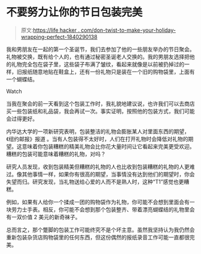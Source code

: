 # 不要努力让你的节日包装完美

> 原文:[https://life hacker . com/don-twist-to-make-your-holiday-wrapping-perfect-1840290138](https://lifehacker.com/dont-struggle-to-make-your-holiday-wrapping-perfect-1840290138)

我和男朋友在一起的第一个圣诞节，我们去参加了他的一些朋友举办的节日聚会。礼物被交换，既有给个人的，也有通过秘密圣诞老人交换的。我的男朋友选择把他的礼物完全包在袋子里，这些袋子布满了皱纹，看起来就像是以前被扔掉过的一样，旧报纸随意地贴在鞋盒上，还有一份礼物只是装在一个旧的购物袋里，上面有一个蝴蝶结。

Watch

当我在聚会的前一天看到这个包装工作时，我礼貌地建议说，也许我们可以去商店买一些包装纸和礼品袋，我会再试一次。事实证明，按照他的包装方式，我们可能会过得更好。

内华达大学的一项新研究表明，包装整洁的礼物会膨胀某人对里面东西的期望，《纽约邮报》报道 。当有人包装得不太好时，人们在打开礼物时会降低对礼物的期望。这意味着你包装糟糕的精美礼物会比你花大量时间让它看起来完美更受欢迎。糟糕的包装可能意味着糟糕的礼物，对吗？

研究人员发现，收到包装精美但糟糕的礼物的人也比收到包装糟糕的礼物的人更难过。像其他事情一样，如果你有很高的期望，当事情没有达到他们的期望时，你会失望而归。研究发现，当礼物送给心爱的人而不是熟人时，这种“T1”感觉也更糟糕。

例如，如果有人给你一个揉成一团的购物袋作为礼物，你可能不会想到里面会有一块劳力士手表。相反，你可能不会想到那个包装整齐、带着漂亮蝴蝶结的礼物里会有一双价值 2 美元的新奇袜子。

总而言之，那个蹩脚的包装工作可能终究不是个坏主意。虽然我坚持认为我仍然会重新包装杂货店购物袋里的任何东西，但这份偶然的报纸录音工作可能一直都很完美。